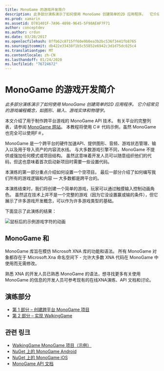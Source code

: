 ```yaml
---
title: MonoGame 的游戏开发简介
description: 此多部分演练演示了如何使用 MonoGame 创建简单的2D 应用程序。  它介绍常见的游戏编程概念，如图形、输入、游戏实体和物理学。
ms.prod: xamarin
ms.assetid: D781401F-7A96-4098-9645-5F98AEAF7F71
author: conceptdev
ms.author: crdun
ms.date: 03/28/2017
ms.openlocfilehash: 8ffb62c8715ff60e9b0ea3b2bc536f3441fb8765
ms.sourcegitcommit: db422e33438f1b5c55852e6942c3d1d75dc025c4
ms.translationtype: MT
ms.contentlocale: zh-CN
ms.lasthandoff: 01/24/2020
ms.locfileid: "76724672"
---
```

# <a name="introduction-to-game-development-with-monogame"></a>MonoGame 的游戏开发简介

_此多部分演练演示了如何使用 MonoGame 创建简单的2D 应用程序。 它介绍常见的游戏编程概念，如图形、输入、游戏实体和物理学。_

本文介绍了用于制作跨平台游戏的 MonoGame API 技术。 有关平台的完整列表，请参阅 [MonoGame 网站](http://www.monogame.net/)。 本教程将使用 C＃ 代码示例，虽然 MonoGame 也完全可以使用F＃。

MonoGame 是一个跨平台的硬件加速API、提供图形、音频、游戏状态管理、输入以及用于导入资产的内容流水线。 与大多数游戏引擎不同，MonoGame 不提供或强加任何模式或项目结构。  虽然这意味着开发人员可以随意组织他们的代码，但这也意味着首次启动新项目时需要一些设置代码。

本演练的第一部分重点介绍如何设置一个空项目。 最后一部分介绍了如何编写我们所有的游戏逻辑和内容 — 大多数都是跨平台的。

本演练结束时，我们将创建一个简单的游戏，玩家可以通过触摸输入控制动画角色。  虽然这在技术上并不是一个完整的游戏（因为它没设置赢或输的条件），但它展示了许多游戏开发概念，可以作为许多游戏类型的基础。

下面显示了此演练的结果：

![鼠标后的示例游戏字符的动画](images/image1.gif)

## <a name="monogame-and-xna"></a>MonoGame 和

MonoGame 库旨在模仿 Microsoft XNA 库的功能和语法。  所有 MonoGame 对象都存在于 Microsoft.Xna 命名空间下 - 允许大多数 XNA 代码在 MonoGame 中使用而无需修改。

熟悉 XNA 的开发人员已熟悉 MonoGame 的语法，想寻找更多有关使用 MonoGame 的信息的开发人员可参考现有的在线XNA演练、API 文档和讨论。

## <a name="walkthrough-parts"></a>演练部分

- [第 1 部分 – 创建跨平台 MonoGame 项目](~/graphics-games/monogame/introduction/part1.md)
- [第 2 部分 – 实现 WalkingGame ](~/graphics-games/monogame/introduction/part2.md)

## <a name="related-links"></a>관련 링크

- [WalkingGame MonoGame 项目（示例）](https://docs.microsoft.com/samples/xamarin/mobile-samples/walkinggamemg/)
- [NuGet 上的 MonoGame Android](https://www.nuget.org/packages/MonoGame.Framework.Android/)
- [NuGet 上的 MonoGame iOS](https://www.nuget.org/packages/MonoGame.Framework.iOS/)
- [MonoGame API 文档](http://www.monogame.net/documentation/?page=main)

